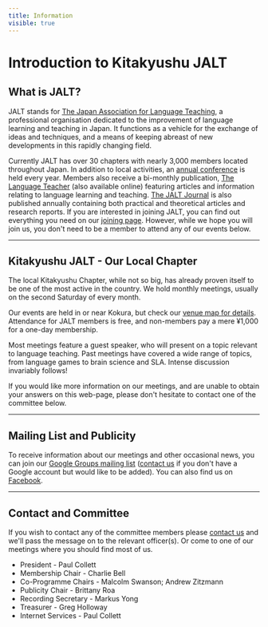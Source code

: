 ```yaml
---
title: Information
visible: true
---
```


<h1>Introduction to Kitakyushu JALT</h1>
<h2>What is JALT?</h2>
<p>
JALT stands for <a href="http://jalt.org" title="National web site for JALT">The Japan Association for Language Teaching</a>, a professional organisation dedicated to the improvement of language learning and teaching in Japan. It functions as a vehicle for the exchange of ideas and techniques, and a means of keeping abreast of new developments in this rapidly changing field. 
</p>
<p>
Currently JALT has over 30 chapters with nearly 3,000 members located throughout Japan. In addition to local activities, an <a href="https://jalt.org/main/conference" title="Link to our annual conference web site">annual conference</a> is held every year. Members also receive a bi-monthly publication, <a href="https://www.jalt-publications.org/tlt/" title="Web site for The Language Teacher">The Language Teacher</a> (also available online) featuring articles and information relating to language learning and teaching. <a href="https://www.jalt.org/jj/" title="Web site for the JALT Journal">The JALT Journal</a> is also published annually containing both practical and theoretical articles and research reports. If you are interested in joining JALT, you can find out everything you need on our <a href="https://jalt.org/chapters/kq/join" title="information on how to join">joining page</a>. However, while we hope you will join us, you don't need to be a member to attend any of our events below. 
</p>
<hr />
<h2>Kitakyushu JALT - Our Local Chapter</h2>
<p>
The local Kitakyushu Chapter, while not so big, has already proven itself to be one of the most active in the country. We hold monthly meetings, usually on the second Saturday of every month.
</p>
<p>
Our events are held in or near Kokura, but check our <a href="location" title="getting to JALT">venue map for details</a>. Attendance for JALT members is free, and non-members pay a mere &yen;1,000 for a one-day membership. 
</p>
<p>
Most meetings feature a guest speaker, who will present on a topic relevant to language teaching. Past meetings have covered a wide range of topics, from language games to brain science and SLA. Intense discussion invariably follows! 
</p>
<p>
If you would like more information on our meetings, and are unable to obtain your answers on this web-page, please don't hesitate to contact one of the committee below. 
</p>
<hr />
<h2>Mailing List and Publicity</h2>
<p>
To receive information about our meetings and other occasional news, you can join our <a href="https://groups.google.com/a/jalt.org/g/kqjalt-publicity">Google Groups mailing list</a> (<a href="https://jalt.org/email/node/15/field_group_email">contact us</a> if you don't have a Google account but would like to be added). You can also find us on <a href="https://www.facebook.com/groups/kqjalt/">Facebook</a>.
<hr />
<h2>Contact and Committee</h2>
<p>
If you wish to contact any of the committee members please <a href="https://jalt.org/email/node/15/field_group_email">contact us</a> and we'll pass the message on to the relevant officer(s). Or come to one of our meetings where you should find most of us.
</p>
<ul>
<li>President - Paul Collett </li>
<li>Membership Chair - Charlie Bell</li>
<li>Co-Programme Chairs - Malcolm Swanson; Andrew Zitzmann</li>
<li>Publicity Chair - Brittany Roa</li>
<li>Recording Secretary - Markus Yong</li>
<li>Treasurer - Greg Holloway</li>
<li> Internet Services - Paul Collett</li>
</ul>